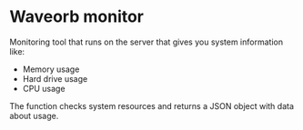 # Waveorb monitor

Monitoring tool that runs on the server that gives you system information like:

- Memory usage
- Hard drive usage
- CPU usage

The function checks system resources and returns a JSON object with data about usage.
